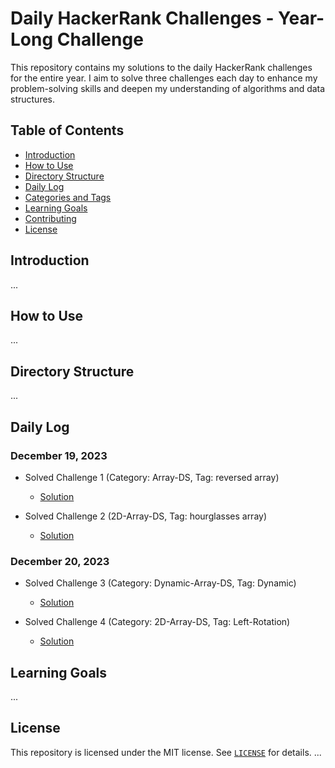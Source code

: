 # Daily HackerRank Challenges - Year-Long Challenge

This repository contains my solutions to the daily HackerRank challenges for the entire year. I aim to solve three challenges each day to enhance my problem-solving skills and deepen my understanding of algorithms and data structures.

## Table of Contents

- [Introduction](#introduction)
- [How to Use](#how-to-use)
- [Directory Structure](#directory-structure)
- [Daily Log](#daily-log)
- [Categories and Tags](#categories-and-tags)
- [Learning Goals](#learning-goals)
- [Contributing](#contributing)
- [License](#license)

## Introduction

...

## How to Use

...

## Directory Structure

...

## Daily Log

### December 19, 2023
- Solved Challenge 1 (Category: Array-DS, Tag: reversed array)
  - [Solution](day-1/solution1.cpp)

- Solved Challenge 2 (2D-Array-DS, Tag: hourglasses array)
  - [Solution](day-1/solution2.cpp)

### December 20, 2023
- Solved Challenge 3 (Category: Dynamic-Array-DS, Tag: Dynamic)
  - [Solution](day-2/solution3.cpp)

- Solved Challenge 4 (Category: 2D-Array-DS, Tag: Left-Rotation)
  - [Solution](day-2/solution4.cpp)

<!-- 
- Solved Challenge 2 (Category: Data Structures, Tag: Linked Lists)
  - [Solution](daily-log/2023-01-01/solution.cpp)
  - [Input](daily-log/2023-01-01/input.txt)
  - [Output](daily-log/2023-01-01/output.txt)
- ... -->

## Learning Goals

...


## License

This repository is licensed under the MIT license. See [`LICENSE`](LICENSE) for details.
...
